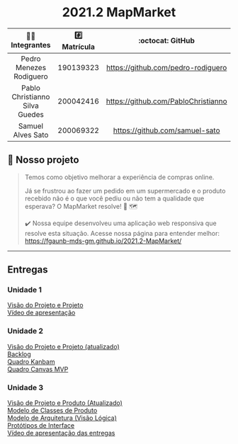 <div align="center">
   <h1> 2021.2 MapMarket </h1>
</div>

| 🧑‍🎓 Integrantes | #️⃣ Matrícula | :octocat: GitHub |
| :--: | :-------: | :---: |
| Pedro Menezes Rodiguero | 190139323 | https://github.com/pedro-rodiguero |
| Pablo Christianno Silva Guedes | 200042416 | https://github.com/PabloChristianno |
| Samuel Alves Sato | 200069322 | https://github.com/samuel-sato |

## 📄 Nosso projeto
>   Temos como objetivo melhorar a experiência de compras online.
>
>   Já se frustrou ao fazer um pedido em um supermercado e o produto recebido
>   não é o que você pediu ou não tem a qualidade que esperava? O MapMarket resolve! 🛒 🗺️
>
> ✔️ Nossa equipe desenvolveu uma aplicação web responsiva que resolve esta situação.
>   Acesse nossa página para entender melhor: https://fgaunb-mds-gm.github.io/2021.2-MapMarket/

------------
## Entregas
### Unidade 1
[Visão do Projeto e Projeto](https://docs.google.com/document/d/1nYKrEFrQ-RvtsvPrpBBO0GDyS3-Nt41l/edit?usp=sharing&ouid=115154679935878989151&rtpof=true&sd=true)
<br>[Vídeo de apresentação](https://youtu.be/vI5FVXeP3TQ)

### Unidade 2
[Visão do Projeto e Projeto (atualizado)](https://docs.google.com/document/d/1p8wRCPT2l8-6N_G4PgkRZ6Ve3YQLZQ_z/edit?usp=sharing&ouid=115154679935878989151&rtpof=true&sd=true)
<br>[Backlog](https://github.com/FGAUnB-MDS-GM/2021.2-MapMarket/blob/main/Unidades/Unidade2/backlog.md)
<br>[Quadro Kanbam]()
<br>[Quadro Canvas MVP](https://drive.google.com/file/d/1AqyFmC7yzg4m288P_g119njXaOsoBo2u/view?usp=sharing)

### Unidade 3
[Visão de Projeto e Produto (Atualizado)](https://docs.google.com/document/d/1rccttzODq1Ow4u2UM4vCHDkpEIWoQpZ4/edit?usp=sharing&ouid=115154679935878989151&rtpof=true&sd=true)
<br>[Modelo de Classes de Produto](https://github.com/FGAUnB-MDS-GM/2021.2-MapMarket/blob/main/Unidades/Unidade3/diagramaClasses.pdf)
<br>[Modelo de Arquitetura (Visão Lógica)](https://github.com/FGAUnB-MDS-GM/2021.2-MapMarket/blob/main/Unidades/Unidade3/MVC.pdf)
<br>[Protótipos de Interface](https://drive.google.com/file/d/1aJa-w2QGtFWDUGolxAVvCP7wULrpjyb2/view?usp=sharing)
<br>[Vídeo de apresentação das entregas]()
